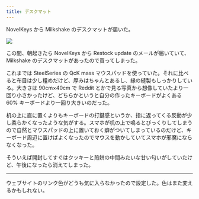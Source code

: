 ```yaml
---
title: デスクマット
---
```

NovelKeys から Milkshake のデスクマットが届いた。

![](/images/20201026-deskmat.jpg)

この間、朝起きたら NovelKeys から Restock update のメールが届いていて、Milkshake のデスクマットがあったので買ってしまった。

これまでは SteelSeries の QcK mass マウスパッドを使っていた。それに比べると布目は少し粗めだけど、厚みはちゃんとあるし、縁の縫製もしっかりしている。大きさは 90cm×40cm で Reddit とかで見る写真から想像していたより一回り小さかったけど、どちらかというと自分の作ったキーボードがよくある 60% キーボードより一回り大きいのだった。

机の上に直に置くよりもキーボードの打鍵感というか、指に返ってくる反動が少し柔らかくなったような気がする。スマホが机の上で鳴るとびっくりしてしまうので自然とマウスパッドの上に置いておく癖がついてしまっているのだけど、キーボード周辺に置けばよくなったのでマウスを動かしていてスマホが邪魔にならなくなった。

そういえば開封してすぐはクッキーと煎餅の中間みたいな甘い匂いがしていたけど、午後になったら消えてしまった。

----

ウェブサイトのリンク色がどうも気に入らなかったので設定した。色はまた変えるかもしれない。